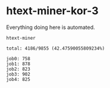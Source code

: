 # htext-miner-kor-3

Everything doing here is automated.

```
htext-miner

total: 4186/9855 (42.47590055809234%)

job0: 758
job1: 878
job2: 823
job3: 902
job4: 825
```